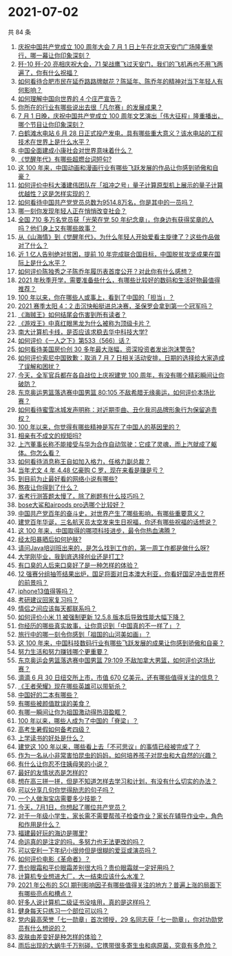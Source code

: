 # 2021-07-02

共 84 条

<!-- BEGIN -->
<!-- 最后更新时间 Fri Jul 02 2021 12:02:01 GMT+0800 (China Standard Time) -->

1. [庆祝中国共产党成立 100 周年大会 7 月 1
   日上午在北京天安门广场隆重举行，哪一幕让你印象深刻？](https://www.zhihu.com/question/469219832)
2. [歼-10 歼-20 亮相庆祝大会，71
   架战鹰飞过天安门，我们的飞机再也不用飞两遍了，你有什么祝福？](https://www.zhihu.com/question/469230952)
3. [如何看待合肥市民在延乔路路牌献花？陈延年、陈乔年的精神对当下年轻人有何影响？](https://www.zhihu.com/question/469128325)
4. [如何理解中国向世界的 4 个庄严宣告？](https://www.zhihu.com/question/469269512)
5. [你所在的行业有哪些说出去很「凡尔赛」的发展成果？](https://www.zhihu.com/question/447184680)
6. [7 月 1 日晚，庆祝中国共产党成立 100
   周年文艺演出「伟大征程」隆重播出，哪个节目让你印象深刻？](https://www.zhihu.com/question/469370926)
7. [白鹤滩水电站 6 月 28
   日正式投产发电，具有哪些重大意义？该水电站的工程技术在世界上是什么水平？](https://www.zhihu.com/question/468406905)
8. [中国全面建成小康社会对世界意味着什么？](https://www.zhihu.com/question/469243529)
9. [《觉醒年代》有哪些超燃台词短句?](https://www.zhihu.com/question/463340352)
10. [这 100
    年来，中国动画和漫画行业有哪些飞跃发展的作品让你感到骄傲和自豪？](https://www.zhihu.com/question/469245060)
11. [如何评价中科大潘建伟团队在「祖冲之号」量子计算原型机上展示的量子计算优越性？这是怎样实现的？](https://www.zhihu.com/question/468741820)
12. [如何看待中国共产党党员总数为9514.8万名，你是其中的一员吗？](https://www.zhihu.com/question/469009557)
13. [哪一刻你发现年轻人正在悄悄改变社会？](https://www.zhihu.com/question/447184915)
14. [全国 710 多万名党员获「光荣在党 50
    年纪念章」，你身边有获得奖章的人吗？他们身上又有哪些故事？](https://www.zhihu.com/question/469220759)
15. [从《山海情》到《觉醒年代》，为什么年轻人开始爱看主旋律了？这些作品做对了什么？](https://www.zhihu.com/question/469250416)
16. [近 1 亿人告别绝对贫困，提前 10
    年完成联合国目标，中国脱贫攻坚成果在国际上是什么水平？](https://www.zhihu.com/question/446264543)
17. [如何评价陈独秀之子陈乔年履历表首度公开？对此你有什么感想？](https://www.zhihu.com/question/464933522)
18. [2021
    年秋季开学，需要准备些什么，有哪些比较好的数码和生活好物最值得推荐？](https://www.zhihu.com/question/468815943)
19. [100 年以来，你在哪些人或事上，看到了中国的「担当」？](https://www.zhihu.com/question/469083054)
20. [2021 赛季太阳 4：2
    击沉快船挺进总决赛，圣保罗会拿到第一个冠军吗？](https://www.zhihu.com/question/469262115)
21. [《海贼王》如何结尾会伤害到所有读者？](https://www.zhihu.com/question/453888306)
22. [《游戏王》中真红眼黑龙为什么被称为顶级卡片？](https://www.zhihu.com/question/24348322)
23. [南大计算机卡线，是否应该求稳去华中科技大学?](https://www.zhihu.com/question/467391928)
24. [如何评价《一人之下》第533（566）话？](https://www.zhihu.com/question/469386521)
25. [如何看待美国房价创 30 多年最大涨幅，资深投资者发出泡沫警告?](https://www.zhihu.com/question/468992825)
26. [如何评价索尼中国致歉：取消 7 月 7
    日相关活动安排，日期的选择给大家造成了误解和困扰？](https://www.zhihu.com/question/469292670)
27. [今天，全军官兵都在各自战位上庆祝建党 100
    周年，有没有哪个精彩瞬间让你破防？](https://www.zhihu.com/question/469245739)
28. [东京奥运男篮落选赛中国男篮 80:105
    不敌希腊无缘奥运，如何评价本场比赛？](https://www.zhihu.com/question/469450593)
29. [如何看待蜜雪冰城发声明称：对近期歪曲、丑化我司品牌形象行为保留追责权？](https://www.zhihu.com/question/469115341)
30. [100 年以来，你觉得有哪些精神是写在了中国人的基因里的？](https://www.zhihu.com/question/468804235)
31. [相亲有不成文的规矩吗?](https://www.zhihu.com/question/453068049)
32. [上汽董事长称不能接受与华为合作自动驾驶：它成了灵魂，而上汽就成了躯体。你怎么看？](https://www.zhihu.com/question/469323054)
33. [如何看待消息称王自如加入格力，任格力副总裁？](https://www.zhihu.com/question/465492294)
34. [当年尤文 4 年 4.48 亿豪购 C 罗，现在来看是赚是亏？](https://www.zhihu.com/question/460546114)
35. [到目前为止最好看的网络小说有哪些?](https://www.zhihu.com/question/309401257)
36. [熬夜让你得到了什么？](https://www.zhihu.com/question/466329074)
37. [省考行测答题太慢了，除了刷题有什么技巧吗？](https://www.zhihu.com/question/378474843)
38. [bose大鲨和airpods pro选哪个比较好？](https://www.zhihu.com/question/448283010)
39. [中国共产党百年的奋斗史，对世界产生了哪些影响，有哪些重要意义？](https://www.zhihu.com/question/469274581)
40. [建党百年华诞，三名航天员太空发来生日祝福，你还有哪些祝福的话想说？](https://www.zhihu.com/question/469119958)
41. [这 100 年来，中国取得的哪项科技进步，最令你热血沸腾？](https://www.zhihu.com/question/469247582)
42. [经太阳暴晒后如何护肤?](https://www.zhihu.com/question/459581662)
43. [请问Java培训班出来的，是怎么找到工作的，第一周工作都是做什么呀?](https://www.zhihu.com/question/445535341)
44. [大学刚毕业，我到底选择创业还是打工?](https://www.zhihu.com/question/463825926)
45. [有口臭的人后来口臭好了是一种怎样的体验？](https://www.zhihu.com/question/39027318)
46. [12
    强赛分组抽签结果出炉，国足将面对日本澳大利亚，你看好国足冲击世界杯的前景吗？](https://www.zhihu.com/question/469309297)
47. [iphone13值得等吗？](https://www.zhihu.com/question/445568012)
48. [考研建议回家复习吗？](https://www.zhihu.com/question/436085854)
49. [情侣之间应该每天都联系吗？](https://www.zhihu.com/question/447408356)
50. [如何评价小米 11 被强制更新 12.5.8
    版本后导致性能大幅下降？](https://www.zhihu.com/question/466557336)
51. [你经历的哪些真实故事，让你意识到「中国真的不一样了」？](https://www.zhihu.com/question/429896850)
52. [旅行中的哪一刻令你感到「祖国的山河美如画」？](https://www.zhihu.com/question/468764145)
53. [这 100
    年来，中国科技数码行业有哪些飞跃发展的成果让你感到骄傲和自豪？](https://www.zhihu.com/question/468832684)
54. [努力生活和努力赚钱哪个更重要？](https://www.zhihu.com/question/466534018)
55. [东京奥运会男篮落选赛中国男篮 79:109
    不敌加拿大男篮，如何评价这场比赛？](https://www.zhihu.com/question/469226684)
56. [滴滴 6 月 30 日纽交所上市，市值 670
    亿美元，还有哪些值得关注的信息？](https://www.zhihu.com/question/469170831)
57. [《王者荣耀》现在哪些英雄可以带斩杀？](https://www.zhihu.com/question/466600116)
58. [中国好的二本有哪些？](https://www.zhihu.com/question/282553012)
59. [有哪些被颜值耽误的美食？](https://www.zhihu.com/question/463302536)
60. [有哪一瞬间让你为祖国激动得热泪盈眶？](https://www.zhihu.com/question/276636947)
61. [100 年以来，哪些人成为了中国的「脊梁」？](https://www.zhihu.com/question/469067940)
62. [高考生暑假如何备考四级？](https://www.zhihu.com/question/464509224)
63. [上学读书的好处是什么？](https://www.zhihu.com/question/466708151)
64. [建党这 100
    年以来，哪些看上去「不可思议」的事情已经被完成了？](https://www.zhihu.com/question/468798487)
65. [作为一名从小非常害怕昆虫的妈妈，如何培养孩子对昆虫和大自然的兴趣？](https://www.zhihu.com/question/468299114)
66. [有什么让你忍不住姨母笑的小说？](https://www.zhihu.com/question/443447926)
67. [最好的友情状态是怎样的?](https://www.zhihu.com/question/24091183)
68. [想在高三拼一拼，但是不知道怎样去学习和计划，有没有什么切实的办法？](https://www.zhihu.com/question/467995879)
69. [可以分享几句你觉得励志的句子吗？](https://www.zhihu.com/question/462684741)
70. [一个人做淘宝店需要多少技能？](https://www.zhihu.com/question/21030919)
71. [今天，7月1日，你想起了哪位共产党员？](https://www.zhihu.com/question/469216571)
72. [对于一年级小学生，家长需不需要帮孩子检查作业？家长在辅导作业中，角色和作用是什么？](https://www.zhihu.com/question/466551332)
73. [福建最好玩的海边是哪里?](https://www.zhihu.com/question/463975941)
74. [命运真的是注定的吗，多努力也无法更改的吗？](https://www.zhihu.com/question/468059308)
75. [可以安利一下年纪小很帅但是很糊的爱豆或演员吗？](https://www.zhihu.com/question/458588894)
76. [如何评价电影《革命者》？](https://www.zhihu.com/question/457600870)
77. [贵价眼霜和平价眼霜差别很大吗？贵价眼霜就一定好用吗？](https://www.zhihu.com/question/309788732)
78. [计算机专业想进大厂，大一结束应该什么水准？](https://www.zhihu.com/question/450241362)
79. [2021 年公布的 SCI
    期刊影响因子有哪些值得关注的地方？普遍上涨的局面下有哪些亮点和槽点？](https://www.zhihu.com/question/469074125)
80. [好多人说计算机二级证书没啥用，真的是这样吗？](https://www.zhihu.com/question/432050455)
81. [健身每天只练习一个部位可以吗？](https://www.zhihu.com/question/402800360)
82. [党内最高荣誉「七一勋章」首次颁授，29
    名同志获「七一勋章」，你对功勋党员有什么想说的？](https://www.zhihu.com/question/468683456)
83. [皮肤由差变好是种怎样的体验？](https://www.zhihu.com/question/37375085)
84. [雨后出现的大蜗牛千万别碰，它携带很多寄生虫和病原菌，究竟有多危险？](https://www.zhihu.com/question/468733508)

<!-- END -->
